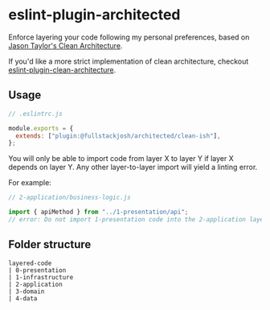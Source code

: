 # eslint-plugin-architected

Enforce layering your code following my personal preferences, based on [Jason Taylor's Clean Architecture](https://jasontaylor.dev/clean-architecture-getting-started/).

If you'd like a more strict implementation of clean architecture, checkout [eslint-plugin-clean-architecture](./../eslint-plugin-clean-architecture).

## Usage

```js
// .eslintrc.js

module.exports = {
  extends: ["plugin:@fullstackjosh/architected/clean-ish"],
};
```

You will only be able to import code from layer X to layer Y if layer X depends on layer Y. Any other layer-to-layer import will yield a linting error.

For example:

```js
// 2-application/business-logic.js

import { apiMethod } from "../1-presentation/api";
// error: Do not import 1-presentation code into the 2-application layer
```

## Folder structure

```
layered-code
| 0-presentation
| 1-infrastructure
| 2-application
| 3-domain
| 4-data
```
